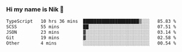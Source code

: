 ### Hi my name is Nik 👋

<!--
**NikDoe/NikDoe** is a ✨ _special_ ✨ repository because its `README.md` (this file) appears on your GitHub profile.

Here are some ideas to get you started:

- 🔭 I’m currently working on ...
- 🌱 I’m currently learning ...
- 👯 I’m looking to collaborate on ...
- 🤔 I’m looking for help with ...
- 💬 Ask me about ...
- 📫 How to reach me: ...
- 😄 Pronouns: ...
- ⚡ Fun fact: ...
-->

<!--START_SECTION:waka-->

```txt
TypeScript   10 hrs 36 mins  █████████████████████▒░░░   85.83 %
SCSS         55 mins         ██░░░░░░░░░░░░░░░░░░░░░░░   07.51 %
JSON         23 mins         ▓░░░░░░░░░░░░░░░░░░░░░░░░   03.14 %
Git          19 mins         ▓░░░░░░░░░░░░░░░░░░░░░░░░   02.58 %
Other        4 mins          ░░░░░░░░░░░░░░░░░░░░░░░░░   00.54 %
```

<!--END_SECTION:waka-->
